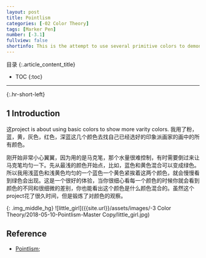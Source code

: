 ```yaml
---
layout: post
title: Pointlism
categories: [-02 Color Theory]
tags: [Marker Pen]
number: [-3.1]
fullview: false
shortinfo: This is the attempt to use several primitive colors to demonstrate the whole color pallete.
---
```

目录
{:.article_content_title}

* TOC
{:toc}

---
{:.hr-short-left}

## 1 Introduction

这project is about using basic colors to show more varity colors.
我用了粉，蓝，黄，灰色，红色，深蓝这几个颜色去找自己已经选好的印象派画家的画中的所有颜色。

刚开始非常小心翼翼，因为用的是马克笔，那个水量很难控制，有时需要倒过来让马克笔均匀一下。先从最浅的颜色开始点，比如，蓝色和黄色混合可以变成绿色。所以我用浅蓝色和浅黄色均匀的一个蓝色一个黄色紧挨着这两个颜色，就会慢慢看到绿色会出现。这是一个很好的体验，当你很细心看每一个颜色的时候你就会看到颜色的不同和很细微的差别，你也能看出这个颜色是什么颜色混合的。虽然这个project花了很久时间，但是锻炼了对颜色的观察。

{: .img_middle_hg}
![little_girl]({{site.url}}/assets/images/-3 Color Theory/2018-05-10-Pointlism-Master Copy/little_girl.jpg)

## Reference

- [Pointlism](https://www.youtube.com/watch?v=1dyapH_yAPQ);





